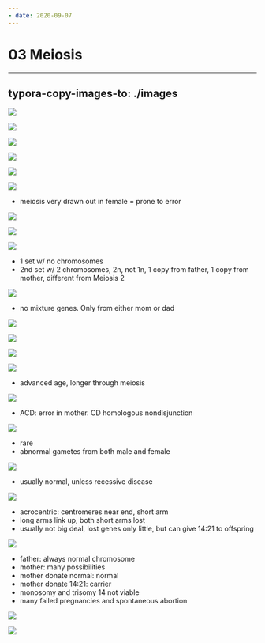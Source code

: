 ```yaml
---
- date: 2020-09-07
---
```


# 03 Meiosis
---

## typora-copy-images-to: ./images

![](https://photos.thisispiggy.com/file/wikiFiles/02608CD0-C19A-4486-BE64-70660FD1855D.jpg)

![](https://photos.thisispiggy.com/file/wikiFiles/38CD3FE5-0F2A-4EB6-ACD7-3A944CCDC2CB.jpg)

![](https://photos.thisispiggy.com/file/wikiFiles/C7373F31-1E62-4F1E-B7E8-97BA39E98253.jpg)

![](https://photos.thisispiggy.com/file/wikiFiles/B9C0FCF4-1235-47FE-8DAE-853951919DED.jpg)

![](https://photos.thisispiggy.com/file/wikiFiles/6AE74EAC-8ADE-4AE8-B9F3-10DC01C94432.jpg)

![](https://photos.thisispiggy.com/file/wikiFiles/21D7BE4B-FAE2-4D8F-9C0D-597A50CFDABB.jpg)

- meiosis very drawn out in female = prone to error

![](https://photos.thisispiggy.com/file/wikiFiles/3275C112-C19C-409A-A0A1-ED30997853FF.jpg)

![](https://photos.thisispiggy.com/file/wikiFiles/9B9F0F9F-8583-466A-9B49-E25E8ABACE57.jpg)

![](https://photos.thisispiggy.com/file/wikiFiles/77B9122B-2D92-460F-A753-8AA1167CF8F1.jpg)

- 1 set w/ no chromosomes
- 2nd set w/ 2 chromosomes, 2n, not 1n, 1 copy from father, 1 copy from mother, different from Meiosis 2

![](https://photos.thisispiggy.com/file/wikiFiles/5060EB1B-572B-4F7B-B388-781BF0A0D399.jpg)

- no mixture genes. Only from either mom or dad

![](https://photos.thisispiggy.com/file/wikiFiles/93F7C1F0-C222-4CDB-AAEB-666C3AD66BE6.jpg)

![](https://photos.thisispiggy.com/file/wikiFiles/01F6A845-E0DE-48CF-ABA3-93A11FB2B944.jpg)

![](https://photos.thisispiggy.com/file/wikiFiles/23AE9428-F59A-46DB-95B1-586C9DF0D5F7.jpg)

![](https://photos.thisispiggy.com/file/wikiFiles/9DDB067D-9C18-47F7-8DC7-D3F0201D7C2F.jpg)

- advanced age, longer through meiosis

![](https://photos.thisispiggy.com/file/wikiFiles/597726DF-B017-4D60-B5DB-AA7806F972C8.jpg)

- ACD: error in mother. CD homologous nondisjunction

![](https://photos.thisispiggy.com/file/wikiFiles/A1987E84-21B1-4855-ACFF-DD713320CE45.jpg)

- rare
- abnormal gametes from both male and female

![](https://photos.thisispiggy.com/file/wikiFiles/6A247085-FF54-44D7-9078-77D8A8789450.jpg)

- usually normal, unless recessive disease

![](https://photos.thisispiggy.com/file/wikiFiles/FF1C9C6E-A0C7-48A5-B9C9-3B8482B040F8.jpg)

- acrocentric: centromeres near end, short arm
- long arms link up, both short arms lost
- usually not big deal, lost genes only little, but can give 14:21 to offspring

![](https://photos.thisispiggy.com/file/wikiFiles/50A46AB7-EF8E-4733-9841-A2002219421D.jpg)

- father: always normal chromosome
- mother: many possibilities
- mother donate normal: normal
- mother donate 14:21: carrier
- monosomy and trisomy 14 not viable
- many failed pregnancies and spontaneous abortion

![](https://photos.thisispiggy.com/file/wikiFiles/B9013263-A1C7-47C6-B31E-02D40D24DABB.jpg)

![](https://photos.thisispiggy.com/file/wikiFiles/F4EE66E9-96E5-4653-9B59-EE8CFE9B1A2A.jpg)
